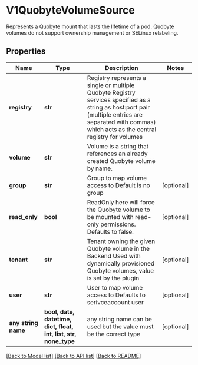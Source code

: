 # V1QuobyteVolumeSource

Represents a Quobyte mount that lasts the lifetime of a pod. Quobyte volumes do not support ownership management or SELinux relabeling.

## Properties
Name | Type | Description | Notes
------------ | ------------- | ------------- | -------------
**registry** | **str** | Registry represents a single or multiple Quobyte Registry services specified as a string as host:port pair (multiple entries are separated with commas) which acts as the central registry for volumes | 
**volume** | **str** | Volume is a string that references an already created Quobyte volume by name. | 
**group** | **str** | Group to map volume access to Default is no group | [optional] 
**read_only** | **bool** | ReadOnly here will force the Quobyte volume to be mounted with read-only permissions. Defaults to false. | [optional] 
**tenant** | **str** | Tenant owning the given Quobyte volume in the Backend Used with dynamically provisioned Quobyte volumes, value is set by the plugin | [optional] 
**user** | **str** | User to map volume access to Defaults to serivceaccount user | [optional] 
**any string name** | **bool, date, datetime, dict, float, int, list, str, none_type** | any string name can be used but the value must be the correct type | [optional]

[[Back to Model list]](../README.md#documentation-for-models) [[Back to API list]](../README.md#documentation-for-api-endpoints) [[Back to README]](../README.md)


